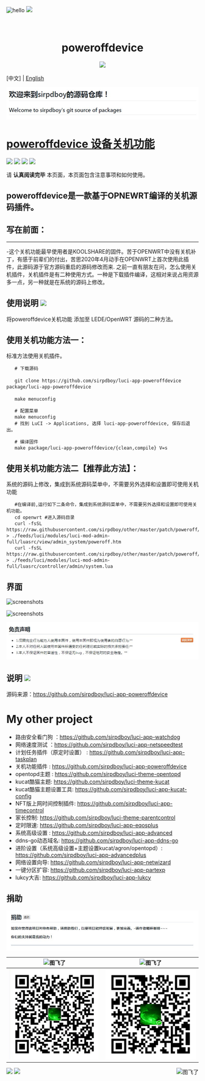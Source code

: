 ![hello](https://views.whatilearened.today/views/github/sirpdboy/deplives.svg) [![](https://img.shields.io/badge/TG群-点击加入-FFFFFF.svg)](https://t.me/joinchat/AAAAAEpRF88NfOK5vBXGBQ)

<h1 align="center">
  <br>poweroffdevice<br>
</h1>

  <p align="center">

  <a target="_blank" href="https://github.com/sirpdboy/luci-app-poweroffdevice/releases">
    <img src="https://img.shields.io/github/release/sirpdboy/luci-app-poweroffdevice.svg?style=flat-square&label=luci-app-poweroffdevice&colorB=green">
  </a>
</p>

[中文] | [English](README.md) 

![screenshots](https://raw.githubusercontent.com/sirpdboy/openwrt/master/doc/说明1.jpg)

[poweroffdevice 设备关机功能](luci-app-poweroffdevice)
==========================================

[![](https://img.shields.io/badge/-目录:-696969.svg)](#readme) [![](https://img.shields.io/badge/-使用说明-F5F5F5.svg)](#使用说明-) [![](https://img.shields.io/badge/-说明-F5F5F5.svg)](#说明-) [![](https://img.shields.io/badge/-捐助-F5F5F5.svg)](#捐助-) 

请 **认真阅读完毕** 本页面，本页面包含注意事项和如何使用。

poweroffdevice是一款基于OPNEWRT编译的关机源码插件。
-----------------------------------------

## 写在前面：
----------------------------------
   -这个关机功能最早使用者是KOOLSHARE的固件。苦于OPENWRT中没有关机补丁，有感于前辈们的付出，苦思2020年4月动手在OPENWRT上首次使用此插件，此源码源于官方源码重启的源码修改而来.
之前一直有朋友在问，怎么使用关机插件，关机插件是有二种使用方式。一种是下载插件编译，这相对来说占用资源多一点，另一种就是在系统的源码上修改。

## 使用说明 [![](https://img.shields.io/badge/-使用说明-F5F5F5.svg)](#使用说明-) 

将poweroffdevice关机功能 添加至 LEDE/OpenWRT 源码的二种方法。

## 使用关机功能方法一：
标准方法使用关机插件。

 ```Brach
    # 下载源码
    
    git clone https://github.com/sirpdboy/luci-app-poweroffdevice package/luci-app-poweroffdevice
    
    make menuconfig
 ``` 
 ```Brach
    # 配置菜单
    make menuconfig
	# 找到 LuCI -> Applications, 选择 luci-app-poweroffdevice, 保存后退出。
 ``` 
 ```Brach 
    # 编译固件
    make package/luci-app-poweroffdevice/{clean,compile} V=s
 ```
## 使用关机功能方法二【推荐此方法】：
系统的源码上修改，集成到系统源码菜单中，不需要另外选择和设置即可使用关机功能
 ```Brach 
    #在编译前,运行如下二条命令，集成到系统源码菜单中，不需要另外选择和设置即可使用关机功能。
	cd openwrt #进入源码目录
    curl -fsSL  https://raw.githubusercontent.com/sirpdboy/other/master/patch/poweroff/poweroff.htm > ./feeds/luci/modules/luci-mod-admin-full/luasrc/view/admin_system/poweroff.htm 
    curl -fsSL  https://raw.githubusercontent.com/sirpdboy/other/master/patch/poweroff/system.lua > ./feeds/luci/modules/luci-mod-admin-full/luasrc/controller/admin/system.lua

 ```

## 界面

![screenshots](./doc/poweroff1.png)

![screenshots](./doc/poweroff2.png)

![screenshots](https://raw.githubusercontent.com/sirpdboy/openwrt/master/doc/说明2.jpg)

## 说明 [![](https://img.shields.io/badge/-说明-F5F5F5.svg)](#说明-)

源码来源：https://github.com/sirpdboy/luci-app-poweroffdevice


# My other project

- 路由安全看门狗 ：https://github.com/sirpdboy/luci-app-watchdog
- 网络速度测试 ：https://github.com/sirpdboy/luci-app-netspeedtest
- 计划任务插件（原定时设置） : https://github.com/sirpdboy/luci-app-taskplan
- 关机功能插件 : https://github.com/sirpdboy/luci-app-poweroffdevice
- opentopd主题 : https://github.com/sirpdboy/luci-theme-opentopd
- kucat酷猫主题: https://github.com/sirpdboy/luci-theme-kucat
- kucat酷猫主题设置工具: https://github.com/sirpdboy/luci-app-kucat-config
- NFT版上网时间控制插件: https://github.com/sirpdboy/luci-app-timecontrol
- 家长控制: https://github.com/sirpdboy/luci-theme-parentcontrol
- 定时限速: https://github.com/sirpdboy/luci-app-eqosplus
- 系统高级设置 : https://github.com/sirpdboy/luci-app-advanced
- ddns-go动态域名: https://github.com/sirpdboy/luci-app-ddns-go
- 进阶设置（系统高级设置+主题设置kucat/agron/opentopd）: https://github.com/sirpdboy/luci-app-advancedplus
- 网络设置向导: https://github.com/sirpdboy/luci-app-netwizard
- 一键分区扩容: https://github.com/sirpdboy/luci-app-partexp
- lukcy大吉: https://github.com/sirpdboy/luci-app-lukcy

## 捐助

![screenshots](https://raw.githubusercontent.com/sirpdboy/openwrt/master/doc/说明3.jpg)

|     <img src="https://img.shields.io/badge/-支付宝-F5F5F5.svg" href="#赞助支持本项目-" height="25" alt="图飞了"/>  |  <img src="https://img.shields.io/badge/-微信-F5F5F5.svg" height="25" alt="图飞了" href="#赞助支持本项目-"/>  | 
| :-----------------: | :-------------: |
|![xm1](https://raw.githubusercontent.com/sirpdboy/openwrt/master/doc/支付宝.png) | ![xm1](https://raw.githubusercontent.com/sirpdboy/openwrt/master/doc/微信.png) |

<a href="#readme">
    <img src="https://img.shields.io/badge/-返回顶部-orange.svg" alt="图飞了" title="返回顶部" align="right"/>
</a>

![](https://visitor-badge-deno.deno.dev/sirpdboy.sirpdboy.svg)  [![](https://img.shields.io/badge/TG群-点击加入-FFFFFF.svg)](https://t.me/joinchat/AAAAAEpRF88NfOK5vBXGBQ)

